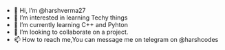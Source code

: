 - 👋 Hi, I’m @harshverma27
- 👀 I’m interested in learning Techy things
- 🌱 I’m currently learning C++ and Pyhton
- 💞️ I’m looking to collaborate on a project.
- 📫 How to reach me,You can message me on telegram on @harshcodes

<!---
harshverma27/harshverma27 is a ✨ special ✨ repository because its `README.md` (this file) appears on your GitHub profile.
You can click the Preview link to take a look at your changes.
--->
